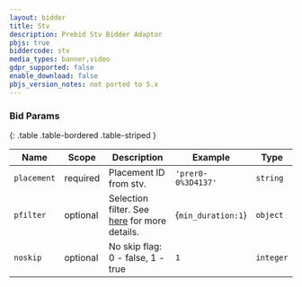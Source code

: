 ```yaml
---
layout: bidder
title: Stv
description: Prebid Stv Bidder Adaptor
pbjs: true
biddercode: stv
media_types: banner,video
gdpr_supported: false
enable_download: false
pbjs_version_notes: not ported to 5.x
---
```



### Bid Params

{: .table .table-bordered .table-striped }

| Name          | Scope    | Description                                                                | Example                | Type            |
|---------------|----------|----------------------------------------------------------------------------|------------------------|-----------------|
| `placement`   | required | Placement ID from stv.                                                    | `'prer0-0%3D4137'`                  | `string`        |
| `pfilter`     | optional | Selection filter. See [here](https://github.com/prebid/Prebid.js/blob/master/modules/stvBidAdapter.md) for more details.                            | {`min_duration:1`} | `object` |
| `noskip`      | optional | No skip flag: 0 - false, 1 - true | `1`  | `integer` |
